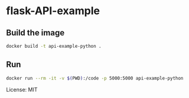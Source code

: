 # flask-API-example

## Build the image

```sh
docker build -t api-example-python .
```

## Run 

```sh
docker run --rm -it -v $(PWD):/code -p 5000:5000 api-example-python 
```

License: MIT